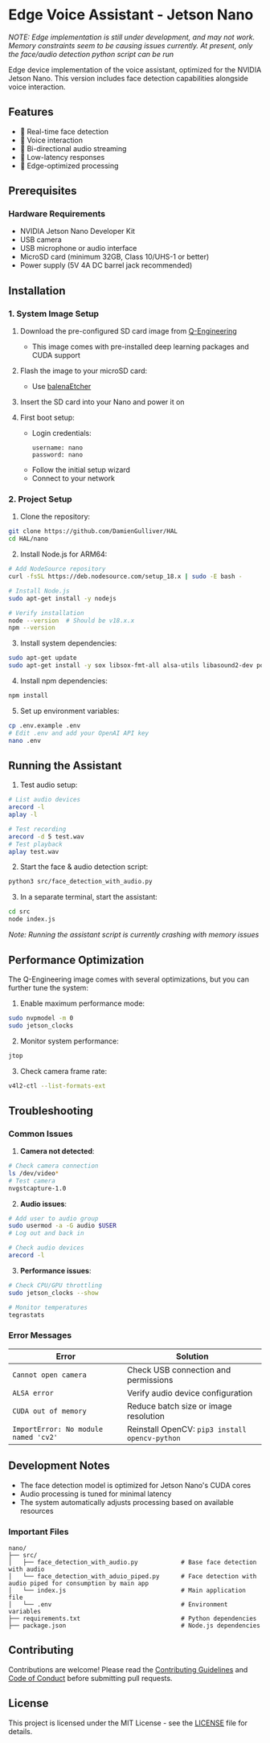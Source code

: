 # Edge Voice Assistant - Jetson Nano

*NOTE: Edge implementation is still under development, and may not work. Memory constraints seem to be causing issues currently. At present, only the face/audio detection python script can be run*

Edge device implementation of the voice assistant, optimized for the NVIDIA Jetson Nano. This version includes face detection capabilities alongside voice interaction.

## Features
- 👤 Real-time face detection
- 🎤 Voice interaction
- 🔄 Bi-directional audio streaming
- 🎯 Low-latency responses
- 🤖 Edge-optimized processing

## Prerequisites

### Hardware Requirements
- NVIDIA Jetson Nano Developer Kit
- USB camera
- USB microphone or audio interface
- MicroSD card (minimum 32GB, Class 10/UHS-1 or better)
- Power supply (5V 4A DC barrel jack recommended)

## Installation

### 1. System Image Setup
1. Download the pre-configured SD card image from [Q-Engineering](https://github.com/Qengineering/Jetson-Nano-image)
   - This image comes with pre-installed deep learning packages and CUDA support

2. Flash the image to your microSD card:
   - Use [balenaEtcher](https://www.balena.io/etcher/)

3. Insert the SD card into your Nano and power it on

4. First boot setup:
   - Login credentials:
     ```
     username: nano
     password: nano
     ```
   - Follow the initial setup wizard
   - Connect to your network

### 2. Project Setup

1. Clone the repository:
```bash
git clone https://github.com/DamienGulliver/HAL
cd HAL/nano
```

2. Install Node.js for ARM64:
```bash
# Add NodeSource repository
curl -fsSL https://deb.nodesource.com/setup_18.x | sudo -E bash -

# Install Node.js
sudo apt-get install -y nodejs

# Verify installation
node --version  # Should be v18.x.x
npm --version
```

3. Install system dependencies:
```bash
sudo apt-get update
sudo apt-get install -y sox libsox-fmt-all alsa-utils libasound2-dev portaudio19-dev
```

4. Install npm dependencies:
```bash
npm install
```

5. Set up environment variables:
```bash
cp .env.example .env
# Edit .env and add your OpenAI API key
nano .env
```

## Running the Assistant

1. Test audio setup:
```bash
# List audio devices
arecord -l
aplay -l

# Test recording
arecord -d 5 test.wav
# Test playback
aplay test.wav
```

2. Start the face & audio detection script:
```bash
python3 src/face_detection_with_audio.py
```

3. In a separate terminal, start the assistant:
```bash
cd src
node index.js
```
*Note: Running the assistant script is currently crashing with memory issues*

## Performance Optimization

The Q-Engineering image comes with several optimizations, but you can further tune the system:

1. Enable maximum performance mode:
```bash
sudo nvpmodel -m 0
sudo jetson_clocks
```

2. Monitor system performance:
```bash
jtop
```

3. Check camera frame rate:
```bash
v4l2-ctl --list-formats-ext
```

## Troubleshooting

### Common Issues

1. **Camera not detected**:
```bash
# Check camera connection
ls /dev/video*
# Test camera
nvgstcapture-1.0
```

2. **Audio issues**:
```bash
# Add user to audio group
sudo usermod -a -G audio $USER
# Log out and back in

# Check audio devices
arecord -l
```

3. **Performance issues**:
```bash
# Check CPU/GPU throttling
sudo jetson_clocks --show

# Monitor temperatures
tegrastats
```

### Error Messages

| Error | Solution |
|-------|----------|
| `Cannot open camera` | Check USB connection and permissions |
| `ALSA error` | Verify audio device configuration |
| `CUDA out of memory` | Reduce batch size or image resolution |
| `ImportError: No module named 'cv2'` | Reinstall OpenCV: `pip3 install opencv-python` |

## Development Notes

- The face detection model is optimized for Jetson Nano's CUDA cores
- Audio processing is tuned for minimal latency
- The system automatically adjusts processing based on available resources

### Important Files
```
nano/
├── src/
│   ├── face_detection_with_audio.py            # Base face detection with audio
│   └── face_detection_with_aduio_piped.py      # Face detection with audio piped for consumption by main app
│   └── index.js                                # Main application file
│   └── .env                                    # Environment variables
├── requirements.txt                            # Python dependencies
├── package.json                                # Node.js dependencies                       
```

## Contributing
Contributions are welcome! Please read the [Contributing Guidelines](..docs/CONTRIBUTING.md) and [Code of Conduct](..docs/CODE_OF_CONDUCT.md) before submitting pull requests.

## License
This project is licensed under the MIT License - see the [LICENSE](../LICENSE) file for details.